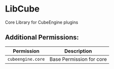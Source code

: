 # LibCube
Core Library for CubeEngine plugins

## Additional Permissions:

| Permission | Description |
| --- | --- |
| `cubeengine.core` | Base Permission for core |